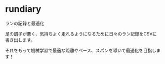 # rundiary
ランの記録と最適化

足の調子が悪く、気持ちよく走れるようになるために日々のラン記録をCSVに書き出します。

それをもって機械学習で最適な距離やペース、スパンを導いて最適化を目指します！

